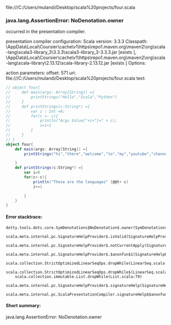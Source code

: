 file:///C:/Users/mulandi/Desktop/scala%20projects/four.scala
### java.lang.AssertionError: NoDenotation.owner

occurred in the presentation compiler.

presentation compiler configuration:
Scala version: 3.3.3
Classpath:
<HOME>\AppData\Local\Coursier\cache\v1\https\repo1.maven.org\maven2\org\scala-lang\scala3-library_3\3.3.3\scala3-library_3-3.3.3.jar [exists ], <HOME>\AppData\Local\Coursier\cache\v1\https\repo1.maven.org\maven2\org\scala-lang\scala-library\2.13.12\scala-library-2.13.12.jar [exists ]
Options:



action parameters:
offset: 571
uri: file:///C:/Users/mulandi/Desktop/scala%20projects/four.scala
text:
```scala
// object four{
//     def main(args: Array[String]) ={
//         printStrings("Hello","Scala","Python")
//     }
//     def printStrings(c:String*) ={
//         var i : Int =0;
//         for(c <- c){
//             println("Args Value["+i+"]=" + c);
//             i=i+1
//         }
//     }
// }
object four{
    def main(args: Array[String]) ={
        printStrings("hi","there","welcome","to","my","youtube","channel")

    }
    def printStrings(c:String*) ={
        var i=0
        for(c<-c){
            println("These are the languages" [@@t+ c)
            i+=1

        }
    }
}
```



#### Error stacktrace:

```
dotty.tools.dotc.core.SymDenotations$NoDenotation$.owner(SymDenotations.scala:2607)
	scala.meta.internal.pc.SignatureHelpProvider$.isValid(SignatureHelpProvider.scala:83)
	scala.meta.internal.pc.SignatureHelpProvider$.notCurrentApply(SignatureHelpProvider.scala:94)
	scala.meta.internal.pc.SignatureHelpProvider$.$anonfun$1(SignatureHelpProvider.scala:48)
	scala.collection.StrictOptimizedLinearSeqOps.dropWhile(LinearSeq.scala:280)
	scala.collection.StrictOptimizedLinearSeqOps.dropWhile$(LinearSeq.scala:278)
	scala.collection.immutable.List.dropWhile(List.scala:79)
	scala.meta.internal.pc.SignatureHelpProvider$.signatureHelp(SignatureHelpProvider.scala:48)
	scala.meta.internal.pc.ScalaPresentationCompiler.signatureHelp$$anonfun$1(ScalaPresentationCompiler.scala:412)
```
#### Short summary: 

java.lang.AssertionError: NoDenotation.owner